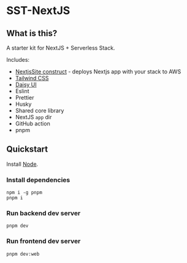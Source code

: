 # SST-NextJS

## What is this?

A starter kit for NextJS + Serverless Stack.

Includes:

- [NextjsSite construct](https://docs.sst.dev/constructs/NextjsSite) - deploys Nextjs app with your stack to AWS
- [Tailwind CSS](https://tailwindcss.com/docs/utility-first)
- [Daisy UI](https://daisyui.com/docs/use/)
- Eslint
- Prettier
- Husky
- Shared core library
- NextJS `app` dir
- GitHub action
- pnpm

## Quickstart

Install [Node](https://nodejs.org/en/download/).

### Install dependencies

```shell
npm i -g pnpm
pnpm i
```

### Run backend dev server

```shell
pnpm dev
```

### Run frontend dev server

```shell
pnpm dev:web
```
